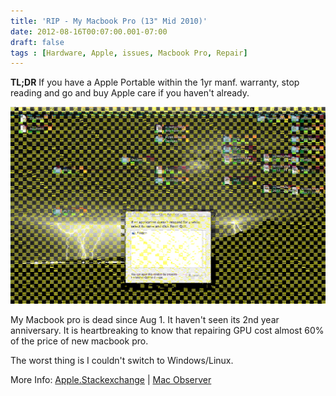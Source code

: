 ```yaml
---
title: 'RIP - My Macbook Pro (13" Mid 2010)'
date: 2012-08-16T00:07:00.001-07:00
draft: false
tags : [Hardware, Apple, issues, Macbook Pro, Repair]
---
```


  
**TL;DR** If you have a Apple Portable within the 1yr manf. warranty, stop reading and go and buy Apple care if you haven't already.  
  

![](/assets/rBTN5.png)

  
  
My Macbook pro is dead since Aug 1. It haven't seen its 2nd year anniversary. It is heartbreaking to know that repairing GPU cost almost 60% of the price of new macbook pro.  
  
The worst thing is I couldn't switch to Windows/Linux.  
  
More Info: [Apple.Stackexchange](http://apple.stackexchange.com/questions/58896/macbook-pro-checkered-display-safeboot-works) | [Mac Observer](http://www.macobserver.com/tmo/forums/viewthread/83116/)